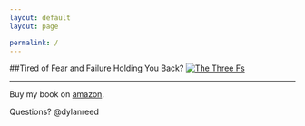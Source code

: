 ```yaml
---
layout: default
layout: page

permalink: /
---
```


##Tired of Fear and Failure Holding You Back? 
[![The Three Fs](https://dl.dropboxusercontent.com/u/45369/3fs-mock.png)](http://www.amazon.com/Three-Fs-Using-overcome-failure-ebook/dp/B00L9MCJHK/ref=asap_bc?ie=UTF8)

---

Buy my book on [amazon](http://www.amazon.com/Three-Fs-Using-overcome-failure-ebook/dp/B00L9MCJHK/ref=asap_bc?ie=UTF8).

Questions? @dylanreed